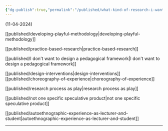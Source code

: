 ```yaml
---
{"dg-publish":true,"permalink":"/published/what-kind-of-research-i-want-to-undertake/","dgPassFrontmatter":true,"noteIcon":""}
---
```


(11-04-2024)

[[published/developing-playful-methodology\|developing-playful-methodology]]

[[published/practice-based-research\|practice-based-research]]

[[published/I don't want to design a pedagogical framework\|I don't want to design a pedagogical framework]]

[[published/design-interventions\|design-interventions]]
[[published/choreography-of-experience\|choreography-of-experience]]

[[published/research process as play\|research process as play]] 

[[published/not one specific speculative product\|not one specific speculative product]]

[[published/autoethnographic-experience-as-lecturer-and-student\|autoethnographic-experience-as-lecturer-and-student]]

---
